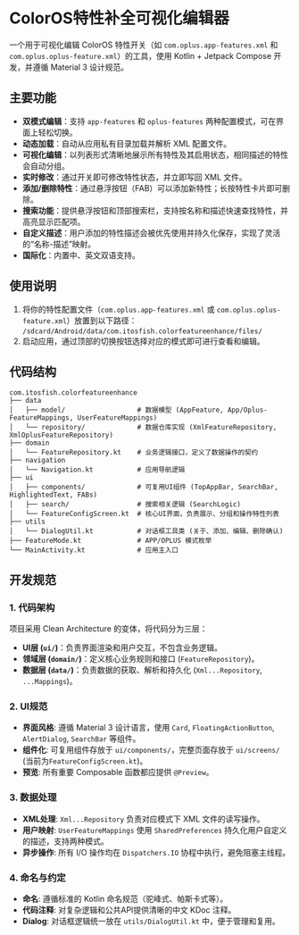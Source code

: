 # ColorOS特性补全可视化编辑器

一个用于可视化编辑 ColorOS 特性开关（如 `com.oplus.app-features.xml` 和 `com.oplus.oplus-feature.xml`）的工具，使用 Kotlin + Jetpack Compose 开发，并遵循 Material 3 设计规范。

## 主要功能

- **双模式编辑**：支持 `app-features` 和 `oplus-features` 两种配置模式，可在界面上轻松切换。
- **动态加载**：自动从应用私有目录加载并解析 XML 配置文件。
- **可视化编辑**：以列表形式清晰地展示所有特性及其启用状态，相同描述的特性会自动分组。
- **实时修改**：通过开关即可修改特性状态，并立即写回 XML 文件。
- **添加/删除特性**：通过悬浮按钮（FAB）可以添加新特性；长按特性卡片即可删除。
- **搜索功能**：提供悬浮按钮和顶部搜索栏，支持按名称和描述快速查找特性，并高亮显示匹配项。
- **自定义描述**：用户添加的特性描述会被优先使用并持久化保存，实现了灵活的“名称-描述”映射。
- **国际化**：内置中、英文双语支持。

## 使用说明

1.  将你的特性配置文件（`com.oplus.app-features.xml` 或 `com.oplus.oplus-feature.xml`）放置到以下路径：
    `/sdcard/Android/data/com.itosfish.colorfeatureenhance/files/`
2.  启动应用，通过顶部的切换按钮选择对应的模式即可进行查看和编辑。

## 代码结构

```
com.itosfish.colorfeatureenhance
├── data
│   ├── model/                  # 数据模型 (AppFeature, App/Oplus-FeatureMappings, UserFeatureMappings)
│   └── repository/             # 数据仓库实现 (XmlFeatureRepository, XmlOplusFeatureRepository)
├── domain
│   └── FeatureRepository.kt    # 业务逻辑接口，定义了数据操作的契约
├── navigation
│   └── Navigation.kt           # 应用导航逻辑
├── ui
│   ├── components/             # 可复用UI组件 (TopAppBar, SearchBar, HighlightedText, FABs)
│   ├── search/                 # 搜索相关逻辑 (SearchLogic)
│   └── FeatureConfigScreen.kt  # 核心UI界面，负责展示、分组和操作特性列表
├── utils
│   └── DialogUtil.kt           # 对话框工具类 (关于、添加、编辑、删除确认)
├── FeatureMode.kt              # APP/OPLUS 模式枚举
└── MainActivity.kt             # 应用主入口
```

## 开发规范

### 1. 代码架构

项目采用 Clean Architecture 的变体，将代码分为三层：

-   **UI层 (`ui/`)**：负责界面渲染和用户交互，不包含业务逻辑。
-   **领域层 (`domain/`)**：定义核心业务规则和接口 (`FeatureRepository`)。
-   **数据层 (`data/`)**：负责数据的获取、解析和持久化 (`Xml...Repository`, `...Mappings`)。

### 2. UI规范

-   **界面风格**: 遵循 Material 3 设计语言，使用 `Card`, `FloatingActionButton`, `AlertDialog`, `SearchBar` 等组件。
-   **组件化**: 可复用组件存放于 `ui/components/`，完整页面存放于 `ui/screens/` (当前为`FeatureConfigScreen.kt`)。
-   **预览**: 所有重要 Composable 函数都应提供 `@Preview`。

### 3. 数据处理

-   **XML处理**: `Xml...Repository` 负责对应模式下 XML 文件的读写操作。
-   **用户映射**: `UserFeatureMappings` 使用 `SharedPreferences` 持久化用户自定义的描述，支持两种模式。
-   **异步操作**: 所有 I/O 操作均在 `Dispatchers.IO` 协程中执行，避免阻塞主线程。

### 4. 命名与约定

-   **命名**: 遵循标准的 Kotlin 命名规范（驼峰式、帕斯卡式等）。
-   **代码注释**: 对复杂逻辑和公共API提供清晰的中文 KDoc 注释。
-   **Dialog**: 对话框逻辑统一放在 `utils/DialogUtil.kt` 中，便于管理和复用。
